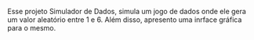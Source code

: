Esse projeto Simulador de Dados, simula um jogo de dados onde ele gera um valor aleatório entre 1 e 6. Além disso, 
apresento uma inrface gráfica para o mesmo.